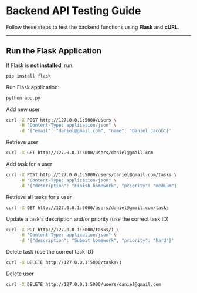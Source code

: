 # **Backend API Testing Guide**

Follow these steps to test the backend functions using **Flask** and **cURL**.

---

## **Run the Flask Application**
If Flask is **not installed**, run:
```bash
pip install flask
```

Run Flask application:

```bash
python app.py
```


Add new user
```bash
curl -X POST http://127.0.0.1:5000/users \
     -H "Content-Type: application/json" \
     -d '{"email": "daniel@gmail.com", "name": "Daniel Jacob"}'
```

Retrieve user
```bash
curl -X GET http://127.0.0.1:5000/users/daniel@gmail.com
```

Add task for a user
```bash
curl -X POST http://127.0.0.1:5000/users/daniel@gmail.com/tasks \
     -H "Content-Type: application/json" \
     -d '{"description": "Finish homework", "priority": "medium"}'
```

Retrieve all tasks for a user
```bash
curl -X GET http://127.0.0.1:5000/users/daniel@gmail.com/tasks
```

Update a task's description and/or priority (use the correct task ID)
```bash
curl -X PUT http://127.0.0.1:5000/tasks/1 \
     -H "Content-Type: application/json" \
     -d '{"description": "Submit homework", "priority": "hard"}'
```

Delete task (use the correct task ID)
```bash
curl -X DELETE http://127.0.0.1:5000/tasks/1
```

Delete user
```bash
curl -X DELETE http://127.0.0.1:5000/users/daniel@gmail.com
```





